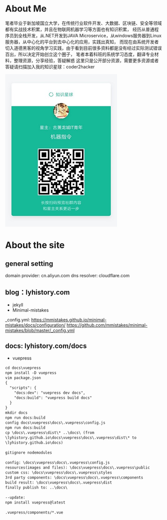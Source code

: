 
# About Me

笔者毕业于新加坡国立大学，在传统行业软件开发、大数据、区块链、安全等领域都有实战技术积累，并且在物联网机器学习等方面也有知识积累，
经历从普通程序员到全栈开发，从.NET开发到JAVA Microservice，从windows服务器到Linux服务器，从中心化的平台到去中心化的应用，实践出真知，
而现在由系统开发者切入道德黑客的视角学习实践，由于看到目前很多资料都是没有经过实际测试错误百出，所以决定开始创立这个圈子，
笔者本着科班的系统学习态度，翻译专业材料，整理资源，分享经验，答疑解惑
这里只是公开部分资源，需要更多资源或者答疑请扫描加入我的知识星球：coder2hacker

![](/docs/resources/images/zhishixingqiu.jpg)

# About the site

## general setting

domain provider: cn.aliyun.com
dns resolver: cloudflare.com

## blog：lyhistory.com

- jekyll
- Minimal-mistakes

_config.yml: 
	https://mmistakes.github.io/minimal-mistakes/docs/configuration/
	https://github.com/mmistakes/minimal-mistakes/blob/master/_config.yml

## docs: lyhistory.com/docs

- vuepress
```
cd docs\vuepress
npm install -D vuepress
vim package.json
{
  "scripts": {
    "docs:dev": "vuepress dev docs",
    "docs:build": "vuepress build docs"
  }
}
mkdir docs
npm run docs:build
config docs\vuepress\docs\.vuepress\config.js
npm run docs:build
cp \docs\.vuepress\dist\* ..\docs\ (from \lyhistory.github.io\docs\vuepress\docs\.vuepress\dist\* to \lyhistory.github.io\docs)

gitignore nodemodules

config: \docs\vuepress\docs\.vuepress\config.js
resources(images and files): \docs\vuepress\docs\.vuepress\public
custom css: \docs\vuepress\docs\.vuepress\styles
3rd party components: \docs\vuepress\docs\.vuepress\components
build result: \docs\vuepress\docs\.vuepress\dist
finally publish to: ..\docs\

--update:
npm install vuepress@latest

.vuepress/components/*.vue
```
